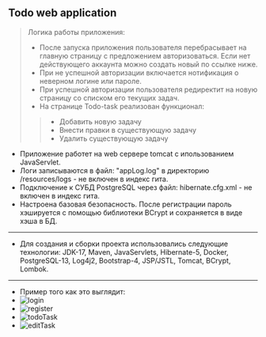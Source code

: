 ## Todo web application

> Логика работы приложения:
> * После запуска приложения пользователя перебрасывает на главную страницу с предложением авторизоваться. Если нет действующего аккаунта можно создать новый по ссылке ниже.
> * При не успешной авторизации включается нотификация о неверном логине или пароле.
> * При успешной авторизации пользователя редиректит на новую страницу со списком его текущих задач.
> * На странице Todo-task реализован функционал:
>> * Добавить новую задачу 
>> * Внести правки в существующую задачу
>> * Удалить существующую задачу
* Приложение работет на web сервере tomcat с ипользованием JavaServlet.
* Логи записываются в файл: "appLog.log" в директорию /resources/logs - не включен в индекс гита.
* Подключение к СУБД PostgreSQL через файл: hibernate.cfg.xml - не включен в индекс гита.
* Настроена базовая безопасность. После регистрации пароль хэшируется с помощью библиотеки BCrypt и сохраняется в виде хэша в БД.
------------------------------------
* Для создания и сборки проекта использовались следующие технологии:
  JDK-17, Maven, JavaServlets, Hibernate-5, Docker, PostgreSQL-13, Log4j2, Bootstrap-4, JSP/JSTL, Tomcat, BCrypt, Lombok.
------------------------------------
* Пример того как это выглядит: 
* ![login](https://i.imgur.com/YOaeMQn.png)
* ![register](https://i.imgur.com/xpVq7eK.png)
* ![todoTask](https://i.imgur.com/ijmc0Oy.png)
* ![editTask](https://i.imgur.com/UzsKzjX.png)

